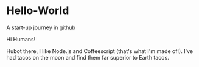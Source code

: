 # Hello-World

A start-up journey in github

Hi Humans!

Hubot there, I like Node.js and Coffeescript (that's what I'm made of!).
I've had tacos on the moon and find them far superior to Earth tacos.
